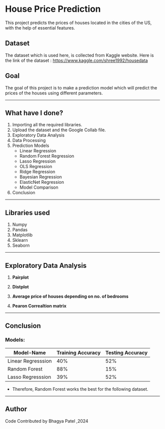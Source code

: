 # House Price Prediction
This project predicts the prices of houses located in the cities of the US, with the help of essential features.



## Dataset
The dataset which is used here, is collected from Kaggle website. Here is the link of the dataset :  https://www.kaggle.com/shree1992/housedata

## Goal
The goal of this project is to make a prediction model which will predict the prices of the houses using different parameters.
***************************************

## What have I done?
1. Importing all the required libraries.
2. Upload the dataset and the Google Collab file.
3. Exploratory Data Analysis
4. Data Processing
5. Prediction Models
    - Linear Regression
    - Random Forest Regression
    - Lasso Regression
    - OLS Regression
    - Ridge Regression
    - Bayesian Regression
    - ElasticNet Regression
    - Model Comparison
6. Conclusion

********************************
## Libraries used
1. Numpy
2. Pandas
3. Matplotlib
4. Sklearn
5. Seaborn

**********************************
## Exploratory Data Analysis
1. **Pairplot**


2. **Distplot**


3. **Average price of houses depending on no. of bedrooms**


4. **Pearon Correaltion matrix**


***************************************
## Conclusion

<h3> Models: </h3>

| Model-Name  | Training Accuracy  | Testing Accuracy  |
|---|---|---|
| Linear Regresssion  |  40% | 52%  |
| Random Forest  |  88% | 15%  |
|  Lasso Regresssion | 39%  |  52% |

* Therefore, Random Forest works the best for the following dataset.

******************************
## Author
Code Contributed by Bhagya Patel ,2024
